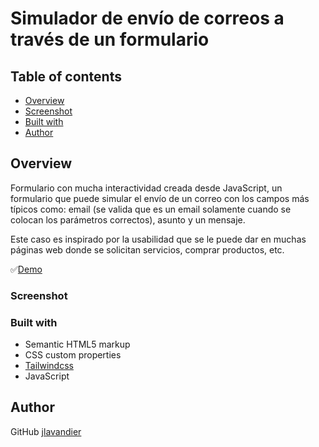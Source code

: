 # Simulador de envío de correos a través de un formulario

## Table of contents

- [Overview](#overview)
- [Screenshot](#screenshot)
- [Built with](#built-with)
- [Author](#author)


## Overview

Formulario con mucha interactividad creada desde JavaScript, un formulario que puede simular el envío de un correo con los campos más típicos como: email (se valida que es un email solamente cuando se colocan los parámetros correctos), asunto y un mensaje.

Este caso es inspirado por la usabilidad que se le puede dar en muchas páginas web donde se solicitan servicios, comprar productos, etc.

✅[Demo](link)


### Screenshot



### Built with

- Semantic HTML5 markup
- CSS custom properties
- [Tailwindcss](https://tailwindcss.com)
- JavaScript


## Author

GitHub [jlavandier](https://github.com/jlavandier)
